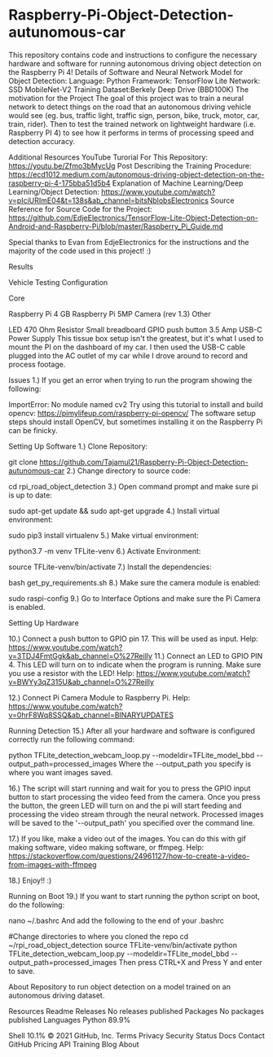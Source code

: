 # Raspberry-Pi-Object-Detection-autunomous-car
This repository contains code and instructions to configure the necessary hardware and software for running autonomous driving object detection on the Raspberry Pi 4!  Details of Software and Neural Network Model for Object Detection:  Language: Python Framework: TensorFlow Lite Network: SSD MobileNet-V2 Training Dataset:Berkely Deep Drive (BBD100K)
The motivation for the Project
The goal of this project was to train a neural network to detect things on the road that an autonomous driving vehicle would see (eg. bus, traffic light, traffic sign, person, bike, truck, motor, car, train, rider). Then to test the trained network on lightweight hardware (i.e. Raspberry PI 4) to see how it performs in terms of processing speed and detection accuracy.

Additional Resources
YouTube Turorial For This Repository: https://youtu.be/Zfmo3bMycUg
Post Describing the Training Procedure: https://ecd1012.medium.com/autonomous-driving-object-detection-on-the-raspberry-pi-4-175bba51d5b4
Explanation of Machine Learning/Deep Learning/Object Detection: https://www.youtube.com/watch?v=pIciURImE04&t=138s&ab_channel=bitsNblobsElectronics
Source
Reference for Source Code for the Project: https://github.com/EdjeElectronics/TensorFlow-Lite-Object-Detection-on-Android-and-Raspberry-Pi/blob/master/Raspberry_Pi_Guide.md

Special thanks to Evan from EdjeElectronics for the instructions and the majority of the code used in this project! :)

Results


Vehicle Testing Configuration


Core

Raspberry Pi 4 GB
Raspberry Pi 5MP Camera (rev 1.3)
Other

LED
470 Ohm Resistor
Small breadboard
GPIO push button
3.5 Amp USB-C Power Supply
This tissue box setup isn't the greatest, but it's what I used to mount the PI on the dashboard of my car. I then used the USB-C cable plugged into the AC outlet of my car while I drove around to record and process footage.

Issues
1.) If you get an error when trying to run the program showing the following:

ImportError: No module named cv2
Try using this tutorial to install and build opencv: https://pimylifeup.com/raspberry-pi-opencv/ The software setup steps should install OpenCV, but sometimes installing it on the Raspberry Pi can be finicky.

Setting Up Software
1.) Clone Repository:

git clone https://github.com/Tajamul21/Raspberry-Pi-Object-Detection-autunomous-car
2.) Change directory to source code:

cd rpi_road_object_detection
3.) Open command prompt and make sure pi is up to date:

sudo apt-get update && sudo apt-get upgrade
4.) Install virtual environment:

sudo pip3 install virtualenv
5.) Make virtual environment:

python3.7 -m venv TFLite-venv
6.) Activate Environment:

source TFLite-venv/bin/activate
7.) Install the dependencies:

bash get_py_requirements.sh
8.) Make sure the camera module is enabled:

sudo raspi-config
9.) Go to Interface Options and make sure the Pi Camera is enabled.

Setting Up Hardware


10.) Connect a push button to GPIO pin 17. This will be used as input. Help: https://www.youtube.com/watch?v=3TDJ4FmtGgk&ab_channel=O%27Reilly
11.) Connect an LED to GPIO PIN 4. This LED will turn on to indicate when the program is running. Make sure you use a resistor with the LED! Help: https://www.youtube.com/watch?v=BWYy3qZ315U&ab_channel=O%27Reilly

12.) Connect Pi Camera Module to Raspberry Pi. Help: https://www.youtube.com/watch?v=0hrF8Wq8SSQ&ab_channel=BINARYUPDATES

Running Detection
15.) After all your hardware and software is configured correctly run the following command:

python TFLite_detection_webcam_loop.py --modeldir=TFLite_model_bbd --output_path=processed_images
Where the --output_path you specify is where you want images saved.

16.) The script will start running and wait for you to press the GPIO input button to start processing the video feed from the camera. Once you press the button, the green LED will turn on and the pi will start feeding and processing the video stream through the neural network. Processed images will be saved to the '--output_path' you specified over the command line.

17.) If you like, make a video out of the images. You can do this with gif making software, video making software, or ffmpeg. Help: https://stackoverflow.com/questions/24961127/how-to-create-a-video-from-images-with-ffmpeg

18.) Enjoy!! :)

Running on Boot
19.) If you want to start running the python script on boot, do the following:

nano ~/.bashrc
And add the following to the end of your .bashrc

#Change directories to where you cloned the repo
cd ~/rpi_road_object_detection
source TFLite-venv/bin/activate
python TFLite_detection_webcam_loop.py --modeldir=TFLite_model_bbd --output_path=processed_images
Then press CTRL+X and Press Y and enter to save.

About
Repository to run object detection on a model trained on an autonomous driving dataset.

Resources
 Readme
Releases
No releases published
Packages
No packages published
Languages
Python
89.9%
 
Shell
10.1%
© 2021 GitHub, Inc.
Terms
Privacy
Security
Status
Docs
Contact GitHub
Pricing
API
Training
Blog
About
